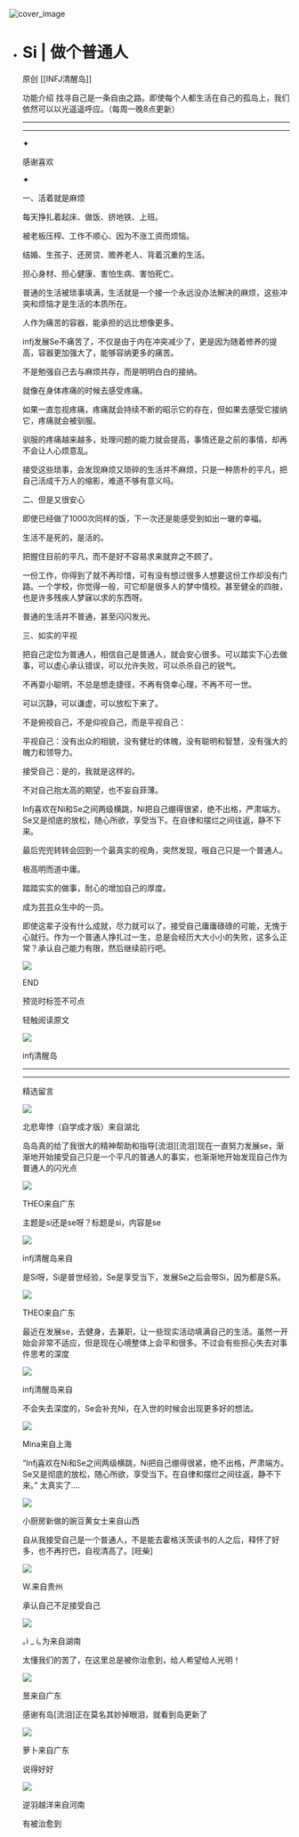 ![cover_image](http://mmbiz.qpic.cn/mmbiz_jpg/DZCdtia4bJxotMkpAqRo8aJOGNF1NlV2BMqXGFb3F9VTYYopgTftdvjTBImVs1L3ooJ9Trp8o30XIQvC3VYL0Pg/0?wx_fmt=jpeg)

- # Si | 做个普通人
  
  原创 [[INFJ清醒岛]]
  
  功能介绍 找寻自己是一条自由之路。即使每个人都生活在自己的孤岛上，我们依然可以以光遥遥呼应。（每周一晚8点更新）
  
  ---
  
  ---
  
  ✦
  
  感谢喜欢
  
  ✦
  
  一、活着就是麻烦
  
  每天挣扎着起床、做饭、挤地铁、上班。
  
  被老板压榨、工作不顺心、因为不涨工资而烦恼。
  
  结婚、生孩子、还房贷、赡养老人、背着沉重的生活。
  
  担心身材、担心健康、害怕生病、害怕死亡。
  
  普通的生活被琐事填满，生活就是一个接一个永远没办法解决的麻烦，这些冲突和烦恼才是生活的本质所在。
  
  人作为痛苦的容器，能承担的远比想像更多。
  
  infj发展Se不痛苦了，不仅是由于内在冲突减少了，更是因为随着修养的提高，容器更加强大了，能够容纳更多的痛苦。
  
  不是勉强自己去与麻烦共存，而是明明白白的接纳。
  
  就像在身体疼痛的时候去感受疼痛。
  
  如果一直忽视疼痛，疼痛就会持续不断的昭示它的存在，但如果去感受它接纳它，疼痛就会被驯服。
  
  驯服的疼痛越来越多，处理问题的能力就会提高，事情还是之前的事情，却再不会让人心烦意乱。
  
  接受这些琐事，会发现麻烦又琐碎的生活并不麻烦，只是一种质朴的平凡，把自己活成千万人的缩影，难道不够有意义吗。
  
  二、但是又很安心
  
  即使已经做了1000次同样的饭，下一次还是能感受到如出一辙的幸福。
  
  生活不是死的，是活的。
  
  把握住目前的平凡，而不是好不容易求来就弃之不顾了。
  
  一份工作，你得到了就不再珍惜，可有没有想过很多人想要这份工作却没有门路。一个学校，你觉得一般，可它却是很多人的梦中情校。甚至健全的四肢，也是许多残疾人梦寐以求的东西呀。
  
  普通的生活并不普通，甚至闪闪发光。
  
  三、如实的平视
  
  把自己定位为普通人，相信自己是普通人，就会安心很多。可以踏实下心去做事，可以虚心承认错误，可以允许失败，可以杀杀自己的锐气。
  
  不再耍小聪明，不总是想走捷径，不再有侥幸心理，不再不可一世。
  
  可以沉静，可以谦虚，可以放松下来了。
  
  不是俯视自己，不是仰视自己，而是平视自己：
  
  平视自己：没有出众的相貌，没有健壮的体魄，没有聪明和智慧，没有强大的魄力和领导力。
  
  接受自己：是的，我就是这样的。
  
  不对自己抱太高的期望，也不妄自菲薄。
  
  Infj喜欢在Ni和Se之间两级横跳，Ni把自己绷得很紧，绝不出格，严肃端方。Se又是彻底的放松，随心所欲，享受当下。在自律和摆烂之间往返，静不下来。
  
  最后兜兜转转会回到一个最真实的视角，突然发现，哦自己只是一个普通人。
  
  极高明而道中庸。
  
  踏踏实实的做事，耐心的增加自己的厚度。
  
  成为芸芸众生中的一员。
  
  即使这辈子没有什么成就，尽力就可以了。接受自己庸庸碌碌的可能，无愧于心就行。作为一个普通人挣扎过一生，总是会经历大大小小的失败，这多么正常？承认自己能力有限，然后继续前行吧。
  
  ![](https://mmbiz.qpic.cn/mmbiz_gif/7FiadXCUBpqt43ySAFleQonQAWQDMwvCPOiaiaFlUYSG8ibicVqc4d5rBa4niaAWr9DmauJ43FCich2gaNDU6PiaKZQf6w/640?wx_fmt=gif)
  
  END
  
  预览时标签不可点
  
    
  
  
  轻触阅读原文
  
  ![](http://mmbiz.qpic.cn/mmbiz_png/DZCdtia4bJxpcRrqEcIicNn7icChObS1Eqm6u2hlN1LGAHvlMHZg6O2a3A47KdeC6IqvVTuryNZQpDFQ1LX3JvT9w/0?wx_fmt=png)
  
  infj清醒岛
  
  ---
  
  ---
  
  精选留言
  
  ![](http://mmsns.qpic.cn/mmsns/iaxNB5XaibCeLTYWIUGCYm7cS1kFxTx4ibUSEBZJ6VnOdXPDItJ9PaGRg/0)
  
  北悲卑悖（自学成才版）来自湖北
  
  岛岛真的给了我很大的精神帮助和指导[流泪][流泪]现在一直努力发展se，渐渐地开始接受自己只是一个平凡的普通人的事实，也渐渐地开始发现自己作为普通人的闪光点
  
  ![](http://mmsns.qpic.cn/mmsns/iaxNB5XaibCeLTYWIUGCYm7cS1kFxTx4ibUSEBZJ6VnOdXPDItJ9PaGRg/0)
  
  THEO来自广东
  
  主题是si还是se呀？标题是si，内容是se
  
  ![](http://wx.qlogo.cn/mmhead/Q3auHgzwzM4icoibBPppWkMrbLG1lB8KhWHaiaiabBib87BTTdVQC8Cyacg/64)
  
  infj清醒岛来自
  
  是Si呀，Si是普世经验，Se是享受当下，发展Se之后会带Si，因为都是S系。
  
  ![](http://mmsns.qpic.cn/mmsns/iaxNB5XaibCeLTYWIUGCYm7cS1kFxTx4ibUSEBZJ6VnOdXPDItJ9PaGRg/0)
  
  THEO来自广东
  
  最近在发展se，去健身，去兼职，让一些现实活动填满自己的生活。虽然一开始会非常不适应，但是现在心境整体上会平和很多。不过会有些担心失去对事件思考的深度
  
  ![](http://wx.qlogo.cn/mmhead/Q3auHgzwzM4icoibBPppWkMrbLG1lB8KhWHaiaiabBib87BTTdVQC8Cyacg/64)
  
  infj清醒岛来自
  
  不会失去深度的，Se会补充Ni，在入世的时候会出现更多好的想法。
  
  ![](http://mmsns.qpic.cn/mmsns/iaxNB5XaibCeLTYWIUGCYm7cS1kFxTx4ibUSEBZJ6VnOdXPDItJ9PaGRg/0)
  
  Mina来自上海
  
  “Infj喜欢在Ni和Se之间两级横跳，Ni把自己绷得很紧，绝不出格，严肃端方。Se又是彻底的放松，随心所欲，享受当下。在自律和摆烂之间往返，静不下来。”
  太真实了....
  
  ![](http://mmsns.qpic.cn/mmsns/iaxNB5XaibCeLTYWIUGCYm7cS1kFxTx4ibUSEBZJ6VnOdXPDItJ9PaGRg/0)
  
  小厨房新做的豌豆黄女士来自山西
  
  自从我接受自己是一个普通人，不是能去霍格沃茨读书的人之后，释怀了好多，也不再拧巴，自视清高了。[旺柴]
  
  ![](http://mmsns.qpic.cn/mmsns/iaxNB5XaibCeLTYWIUGCYm7cS1kFxTx4ibUSEBZJ6VnOdXPDItJ9PaGRg/0)
  
  W.来自贵州
  
  承认自己不足接受自己
  
  ![](http://mmsns.qpic.cn/mmsns/iaxNB5XaibCeLTYWIUGCYm7cS1kFxTx4ibUSEBZJ6VnOdXPDItJ9PaGRg/0)
  
  ｡ì \_ í｡为来自湖南
  
  太懂我们的苦了，在这里总是被你治愈到，给人希望给人光明！
  
  ![](http://mmsns.qpic.cn/mmsns/iaxNB5XaibCeLTYWIUGCYm7cS1kFxTx4ibUSEBZJ6VnOdXPDItJ9PaGRg/0)
  
  昱来自广东
  
  感谢有岛[流泪]正在莫名其妙掉眼泪，就看到岛更新了
  
  ![](http://mmsns.qpic.cn/mmsns/iaxNB5XaibCeLTYWIUGCYm7cS1kFxTx4ibUSEBZJ6VnOdXPDItJ9PaGRg/0)
  
  萝卜来自广东
  
  说得好好
  
  ![](http://mmsns.qpic.cn/mmsns/iaxNB5XaibCeLTYWIUGCYm7cS1kFxTx4ibUSEBZJ6VnOdXPDItJ9PaGRg/0)
  
  逆羽越洋来自河南
  
  有被治愈到